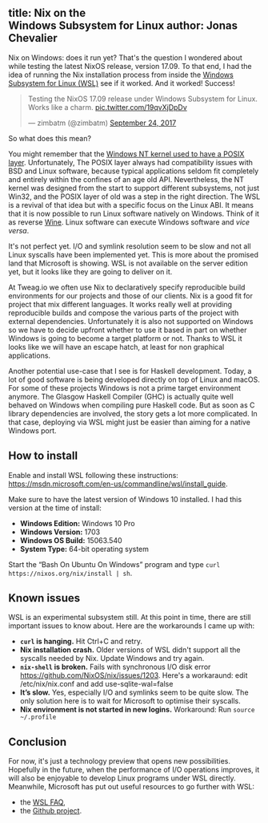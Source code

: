 title: Nix on the <br/> Windows Subsystem for Linux
author: Jonas Chevalier
---

Nix on Windows: does it run yet? That's the question I wondered about
while testing the latest NixOS release, version 17.09. To that end,
I had the idea of running the Nix installation process from inside
the [Windows Subsystem for Linux (WSL)][wsl] see if it worked. And it
worked! Success!

[wsl]: https://msdn.microsoft.com/en-gb/commandline/wsl/about

<blockquote class="twitter-tweet" data-lang="en"><p lang="en" dir="ltr">Testing the NixOS 17.09 release under Windows Subsystem for Linux. Works like a charm. <a href="https://t.co/19qvXjDpDv">pic.twitter.com/19qvXjDpDv</a></p>&mdash; zimbatm (@zimbatm) <a href="https://twitter.com/zimbatm/status/911992348858601474?ref_src=twsrc%5Etfw">September 24, 2017</a></blockquote>
<script async src="//platform.twitter.com/widgets.js" charset="utf-8"></script>

So what does this mean?

You might remember that
the
[Windows NT kernel used to have a POSIX layer](https://en.wikipedia.org/wiki/Microsoft_POSIX_subsystem).
Unfortunately, The POSIX layer always had compatibility issues with
BSD and Linux software, because typical applications seldom fit
completely and entirely within the confines of an age old API.
Nevertheless, the NT kernel was designed from the start to support
different subsystems, not just Win32, and the POSIX layer of old was
a step in the right direction. The WSL is a revival of that idea but
with a specific focus on the Linux ABI. It means that it is now
possible to run Linux software natively on Windows. Think of it as
reverse [Wine][wine]. Linux software can execute Windows software and
*vice versa*.

[wine]: https://www.winehq.org/

It's not perfect yet. I/O and symlink resolution seem to be slow and not all Linux syscalls have been implemented yet. This is more about the promised land that Microsoft is showing. WSL is not available on the server edition yet, but it looks like they are going to deliver on it.

At Tweag.io we often use Nix to declaratively specify reproducible build environments for our projects and those of our clients. Nix is a good fit for project that mix different languages. It works really well at providing reproducible builds and compose the various parts of the project with external dependencies. Unfortunately it is also not supported on Windows so we have to decide upfront whether to use it based in part on whether Windows is going to become a target platform or not. Thanks to WSL it looks like we will have an escape hatch, at least for non graphical applications.

Another potential use-case that I see is for Haskell development. Today, a lot of good software is being developed directly on top of Linux and macOS. For some of these projects Windows is not a prime target environment anymore. The Glasgow Haskell Compiler (GHC) is actually quite well behaved on Windows when compiling pure Haskell code. But as soon as C library dependencies are involved, the story gets a lot more complicated. In that case, deploying via WSL might just be easier than aiming for a native Windows port.

## How to install

Enable and install WSL following these instructions:
https://msdn.microsoft.com/en-us/commandline/wsl/install_guide.

Make sure to have the latest version of Windows 10 installed. I had this version at the time of install:

* **Windows Edition:** Windows 10 Pro
* **Windows Version:** 1703
* **Windows OS Build:** 15063.540
* **System Type:** 64-bit operating system

Start the “Bash On Ubuntu On Windows” program and type `curl https://nixos.org/nix/install | sh`.

## Known issues

WSL is an experimental subsystem still. At this point in time, there
are still important issues to know about. Here are the workarounds
I came up with:

* **`curl` is hanging.** Hit Ctrl+C and retry.
* **Nix installation crash.** Older versions of WSL didn't support all
  the syscalls needed by Nix. Update Windows and try again.
* **`nix-shell` is broken.** Fails with synchronous I/O disk error
  https://github.com/NixOS/nix/issues/1203. Here's a workaraund: edit
  /etc/nix/nix.conf and add use-sqlite-wal=false
* **It’s slow.** Yes, especially I/O and symlinks seem to be quite
  slow. The only solution here is to wait for Microsoft to optimise
  their syscalls.
* **Nix environment is not started in new logins.** Workaround: Run
  `source ~/.profile`

## Conclusion

For now, it's just a technology preview that opens new possibilities.
Hopefully in the future, when the performance of I/O operations
improves, it will also be enjoyable to develop Linux programs under
WSL directly. Meanwhile, Microsoft has put out useful resources to go
further with WSL:

* the [WSL FAQ](https://msdn.microsoft.com/en-gb/commandline/wsl/faq),
* the [Github project](https://github.com/Microsoft/BashOnWindows).



